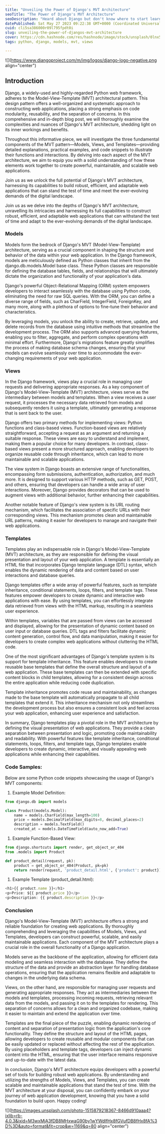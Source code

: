 ```yaml
---
title: "Unveiling the Power of Django's MVT Architecture"
seoTitle: "The Power of Django's MVT Architecture"
seoDescription: "Heard about Django but don't know where to start learning. Start with this article!"
datePublished: Sat May 27 2023 09:22:38 GMT+0000 (Coordinated Universal Time)
cuid: cli5sa386000r09l795fpdt0i
slug: unveiling-the-power-of-djangos-mvt-architecture
cover: https://cdn.hashnode.com/res/hashnode/image/stock/unsplash/0lnx5Sc0_40/upload/9212f239b307db02f2e2d203556fd37a.jpeg
tags: python, django, models, mvt, views

---
```


![](https://www.djangoproject.com/m/img/logos/django-logo-negative.png align="center")

## Introduction

Django, a widely-used and highly-regarded Python web framework, adheres to the Model-View-Template (MVT) architectural pattern. This design pattern offers a well-organized and systematic approach to constructing web applications, placing a strong emphasis on code modularity, reusability, and the separation of concerns. In this comprehensive and in-depth blog post, we will thoroughly examine the complexities and nuances of Django's MVT architecture, shedding light on its inner workings and benefits.

Throughout this informative piece, we will investigate the three fundamental components of the MVT pattern—Models, Views, and Templates—providing detailed explanations, practical examples, and code snippets to illustrate their functions and interactions. By delving into each aspect of the MVT architecture, we aim to equip you with a solid understanding of how these elements work together to create powerful, maintainable, and scalable web applications.

Join us as we unlock the full potential of Django's MVT architecture, harnessing its capabilities to build robust, efficient, and adaptable web applications that can stand the test of time and meet the ever-evolving demands of the digital landscape.

Join us as we delve into the depths of Django's MVT architecture, unravelling its intricacies and harnessing its full capabilities to construct robust, efficient, and adaptable web applications that can withstand the test of time and adapt to the ever-evolving demands of the digital landscape.

### Models

Models form the bedrock of Django's MVT (Model-View-Template) architecture, serving as a crucial component in shaping the structure and behavior of the data within your web application. In the Django framework, models are meticulously defined as Python classes that inherit from the django.db.models.Model base class. These Python classes are responsible for defining the database tables, fields, and relationships that will ultimately dictate the organization and functionality of your application's data.

Django's powerful Object-Relational Mapping (ORM) system empowers developers to interact seamlessly with the database using Python code, eliminating the need for raw SQL queries. With the ORM, you can define a diverse range of fields, such as CharField, IntegerField, ForeignKey, and many more, along with a plethora of options to fine-tune their behavior and characteristics.

By leveraging models, you unlock the ability to create, retrieve, update, and delete records from the database using intuitive methods that streamline the development process. The ORM also supports advanced querying features, enabling you to filter, aggregate, and perform complex operations with minimal effort. Furthermore, Django's migrations feature greatly simplifies the process of making database schema changes, ensuring that your models can evolve seamlessly over time to accommodate the ever-changing requirements of your web application.

### Views

In the Django framework, views play a crucial role in managing user requests and delivering appropriate responses. As a key component of Django's Model-View-Template (MVT) architecture, views serve as the intermediary between models and templates. When a view receives a user request, it processes the necessary data retrieved from models and subsequently renders it using a template, ultimately generating a response that is sent back to the user.

Django offers two primary methods for implementing views: Python functions and class-based views. Function-based views are relatively straightforward, accepting a request as an argument and returning a suitable response. These views are easy to understand and implement, making them a popular choice for many developers. In contrast, class-based views present a more structured approach, enabling developers to organize reusable code through inheritance, which can lead to more maintainable and scalable applications.

The view system in Django boasts an extensive range of functionalities, encompassing form submissions, authentication, authorization, and much more. It is designed to support various HTTP methods, such as GET, POST, and others, ensuring that developers can handle a wide array of user interactions. Moreover, Django provides decorators that can be used to augment views with additional behavior, further enhancing their capabilities.

Another notable feature of Django's view system is its URL routing mechanism, which facilitates the association of specific URLs with their corresponding views. This mechanism promotes clean and maintainable URL patterns, making it easier for developers to manage and navigate their web applications.

### Templates

Templates play an indispensable role in Django's Model-View-Template (MVT) architecture, as they are responsible for defining the visual presentation and layout of your web application. A template is essentially an HTML file that incorporates Django template language (DTL) syntax, which enables the dynamic rendering of data and content based on user interactions and database queries.

Django templates offer a wide array of powerful features, such as template inheritance, conditional statements, loops, filters, and template tags. These features empower developers to create dynamic and interactive web applications with ease. By using templates, you can effortlessly integrate data retrieved from views with the HTML markup, resulting in a seamless user experience.

Within templates, variables that are passed from views can be accessed and displayed, allowing for the presentation of dynamic content based on user input or database queries. DTL tags and filters facilitate dynamic content generation, control flow, and data manipulation, making it easier for developers to create complex web applications without cluttering the HTML code.

One of the most significant advantages of Django's template system is its support for template inheritance. This feature enables developers to create reusable base templates that define the overall structure and layout of a web application. These base templates can then be extended with specific content blocks in child templates, allowing for a consistent design across the entire application while reducing code duplication.

Template inheritance promotes code reuse and maintainability, as changes made to the base template will automatically propagate to all child templates that extend it. This inheritance mechanism not only streamlines the development process but also ensures a consistent look and feel across your web application, enhancing user experience and satisfaction.

In summary, Django templates play a pivotal role in the MVT architecture by defining the visual presentation of web applications. They provide a clean separation between presentation and logic, promoting code maintainability and readability. With powerful features like template inheritance, conditional statements, loops, filters, and template tags, Django templates enable developers to create dynamic, interactive, and visually appealing web applications while enhancing their capabilities.

### Code Samples:

Below are some Python code snippets showcasing the usage of Django's MVT components:

1. Example Model Definition:
    

```python
from django.db import models

class Product(models.Model):
    name = models.CharField(max_length=100)
    price = models.DecimalField(max_digits=8, decimal_places=2)
    description = models.TextField()
    created_at = models.DateTimeField(auto_now_add=True)
```

1. Example Function-Based View:
    

```python
from django.shortcuts import render, get_object_or_404
from .models import Product

def product_detail(request, pk):
    product = get_object_or_404(Product, pk=pk)
    return render(request, 'product_detail.html', {'product': product})
```

1. Example Template (product\_detail.html):
    

```javascript
<h1>{{ product.name }}</h1>
<p>Price: ${{ product.price }}</p>
<p>Description: {{ product.description }}</p>
```

### Conclusion

Django's Model-View-Template (MVT) architecture offers a strong and reliable foundation for creating web applications. By thoroughly comprehending and leveraging the capabilities of Models, Views, and Templates, developers can construct powerful, scalable, and easily maintainable applications. Each component of the MVT architecture plays a crucial role in the overall functionality of a Django application.

Models serve as the backbone of the application, allowing for efficient data modeling and seamless interaction with the database. They define the structure of the data and provide an abstraction layer for handling database operations, ensuring that the application remains flexible and adaptable to changes in the underlying data schema.

Views, on the other hand, are responsible for managing user requests and generating appropriate responses. They act as intermediaries between the models and templates, processing incoming requests, retrieving relevant data from the models, and passing it on to the templates for rendering. This separation of concerns allows for a clean and organized codebase, making it easier to maintain and extend the application over time.

Templates are the final piece of the puzzle, enabling dynamic rendering of content and separation of presentation logic from the application's core functionality. They define the structure and layout of the HTML pages, allowing developers to create reusable and modular components that can be easily updated or replaced without affecting the rest of the application. By using placeholders and template tags, developers can inject dynamic content into the HTML, ensuring that the user interface remains responsive and up-to-date with the latest data.

In conclusion, Django's MVT architecture equips developers with a powerful set of tools for building robust web applications. By understanding and utilizing the strengths of Models, Views, and Templates, you can create scalable and maintainable applications that stand the test of time. With the MVT architecture at your disposal, you can confidently embark on your journey of web application development, knowing that you have a solid foundation to build upon. Happy coding!

![](https://images.unsplash.com/photo-1515879218367-8466d910aaa4?ixlib=rb-4.0.3&ixid=M3wxMjA3fDB8MHxwaG90by1wYWdlfHx8fGVufDB8fHx8fA%3D%3D&auto=format&fit=crop&w=1169&q=80 align="center")